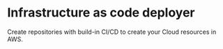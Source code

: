 # Infrastructure as code deployer


Create repositories with build-in CI/CD to create your Cloud resources in AWS.
